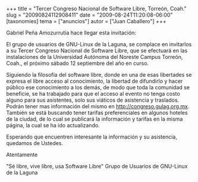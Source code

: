 +++
title = "Tercer Congreso Nacional de Software Libre, Torreón, Coah."
slug = "20090824112908411"
date = "2009-08-24T11:20:08-06:00"
[taxonomies]
tema = ["anuncios"]
autor = ["Juan Caballero"]
+++

Gabriel Peña Amozurrutia hace llegar esta invitación:

El grupo de usuarios de GNU-Linux de la Laguna, se complace en
invitarlos a su Tercer Congreso Nacional de Software Libre, que se
efectuará en las instalaciones de la Universidad Autónoma del Noreste
Campus Torreón, Coah., el próximo sábado 12 septiembre del año en curso.

<!-- more -->
Siguiendo la filosofía del software libre, donde en una de esas
libertades se expresa el libre acceso al conocimiento, la libertad de
difundirlo y hacer público ese conocimiento a los demás, de modo que
toda la comunidad se beneficie, se ha trabajado para que el acceso al
evento no tenga costo alguno para sus asistentes, solo sus viáticos de
asistencia y traslados. Podrán tener mas información del mismo en
<a href="http://congreso.gulag.org.mx">http://congreso.gulag.org.mx</a>.
También se está buscando tener tarifas preferenciales en algunos hoteles
de la ciudad, de lo cual se publicará la información y tarifas en la
misma página, la cual se ha ido actualizando.

Esperando que encuentren interesante la información y su asistencia,
quedamos de Ustedes.

Atentamente

"Sé libre, vive libre, usa Software Libre" Grupo de Usuarios de
GNU-Linux de la Laguna

